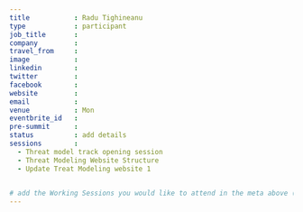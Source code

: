 ```yaml
---
title           : Radu Tighineanu
type            : participant
job_title       :
company         :
travel_from     :
image           :
linkedin        :
twitter         :
facebook        :
website         :
email           :
venue           : Mon
eventbrite_id   :
pre-summit      :
status          : add details
sessions        : 
  - Threat model track opening session
  - Threat Modeling Website Structure
  - Update Treat Modeling website 1
  

# add the Working Sessions you would like to attend in the meta above (use the session's title) e.g. sessions (one per line): -Security Playbooks Diagrams -Hackathon Daily Sessions
---
```


<!-- put more details about participant here -->
